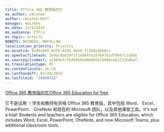 ```yaml
---
title: Office 365 教育版的忙
ms.author: cmcatee
author: cmcatee-MSFT
manager: mnirkhe
ms.date: 11/6/2018
ms.audience: ITPro
ms.topic: article
ROBOTS: NOINDEX, NOFOLLOW
localization_priority: Priority
ms.assetid: 8e48c645-8df6-4fb5-8da6-f13b0a3bb0cc
ms.openlocfilehash: 3b9ac8ad29f1f2e864fe2570475cd79947c1ab66
ms.sourcegitcommit: e2864efcfb493b6e46b662b746661a61232bdba7
ms.translationtype: MT
ms.contentlocale: zh-CN
ms.lasthandoff: 01/24/2019
ms.locfileid: "29459732"
---
```

[<span data-ttu-id="fd993-102">Office 365 教育版的忙</span><span class="sxs-lookup"><span data-stu-id="fd993-102">Office 365 Education for free</span></span>](https://products.office.com/en-us/student/office-in-education?ms.officeurl=students)
  
<span data-ttu-id="fd993-p101">它不是试用 ！学生和教师有资格 Office 365 教育版，其中包括 Word、 Excel、 PowerPoint、 OneNote 和现在的 Microsoft 团队，以及其他课堂工具。</span><span class="sxs-lookup"><span data-stu-id="fd993-p101">It's not a trial! Students and teachers are eligible for Office 365 Education, which includes Word, Excel, PowerPoint, OneNote, and now Microsoft Teams, plus additional classroom tools.</span></span>
  

